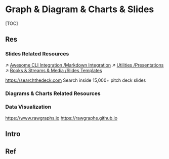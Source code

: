 # Graph & Diagram & Charts & Slides

[TOC]



## Res
### Slides Related Resources
↗ [Awesome CLI Integration /Markdown Integration](../../../../../🔑%20CS%20Core/🧰%20Generic%20Tools%20&%20Projects/🕶️%20Awesome%20List/📌%20Awesome%20Open%20Source%20CLI%20Software/Awesome%20CLI%20Integration.md#Markdown%20Integration)
↗ [Utilities /Presentations](../../../../../🔑%20CS%20Core/🧰%20Generic%20Tools%20&%20Projects/🕶️%20Awesome%20List/📌%20Awesome%20Open%20Source%20CLI%20Software/Utilities.md#Presentations)
↗ [Books & Streams & Media /Slides Templates](../../../../../🔑%20CS%20Core/🧰%20Generic%20Tools%20&%20Projects/😅%20Wiki%20&%20Resources/Books%20&%20Streams%20&%20Media.md#Slides%20Templates)

https://searchthedeck.com
Search inside 15,000+ pitch deck slides


### Diagrams & Charts Related Resources


### Data Visualization
https://www.rawgraphs.io
https://rawgraphs.github.io


## Intro



## Ref